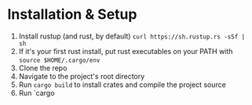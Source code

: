 # Installation & Setup
1. Install rustup (and rust, by default) `curl https://sh.rustup.rs -sSf | sh`
1. If it's your first rust install, put rust executables on your PATH with `source $HOME/.cargo/env`
1. Clone the repo
1. Navigate to the project's root directory
1. Run `cargo build` to install crates and compile the project source
1. Run `cargo

